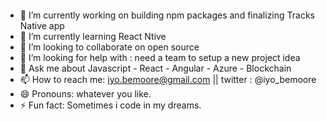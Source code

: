 ```Javascript






```

- 🔭 I’m currently working on building npm packages and finalizing Tracks Native app
- 🌱 I’m currently learning React Ntive
- 👯 I’m looking to collaborate on open source
- 🤔 I’m looking for help with : need a team to setup a new project idea
- 💬 Ask me about Javascript - React - Angular - Azure - Blockchain
- 📫 How to reach me: iyo.bemoore@gmail.com || twitter : @iyo_bemoore
- 😄 Pronouns: whatever you like.  
- ⚡ Fun fact: Sometimes i code in my dreams.
